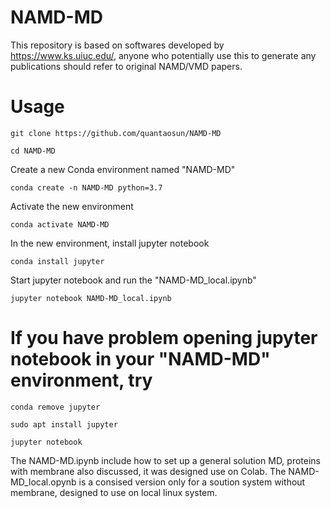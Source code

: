 # NAMD-MD
This repository is based on softwares developed by https://www.ks.uiuc.edu/, anyone who potentially use this to generate any publications should refer to original NAMD/VMD papers.
# Usage
```
git clone https://github.com/quantaosun/NAMD-MD
```
```
cd NAMD-MD
```
Create a new Conda environment named "NAMD-MD"
```
conda create -n NAMD-MD python=3.7
```
Activate the new environment 
```
conda activate NAMD-MD
```
In the new environment, install jupyter notebook
```
conda install jupyter
```
Start jupyter notebook and run the "NAMD-MD_local.ipynb"
```
jupyter notebook NAMD-MD_local.ipynb
```

# If you have problem opening jupyter notebook in your "NAMD-MD" environment, try 
```
conda remove jupyter
```
```
sudo apt install jupyter
```
```
jupyter notebook
```

The NAMD-MD.ipynb include how to set up a general solution MD, proteins with membrane also discussed, it was designed use on Colab.
The NAMD-MD_local.opynb is a consised version only for a soution system without membrane, designed to use on local linux system.
